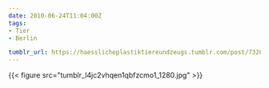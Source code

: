 ```yaml
---
date: 2010-06-24T11:04:00Z
tags:
- Tier
- Berlin

tumblr_url: https://haesslicheplastiktiereundzeugs.tumblr.com/post/732098049
---
```

{{< figure src="tumblr_l4jc2vhqen1qbfzcmo1_1280.jpg" >}}
